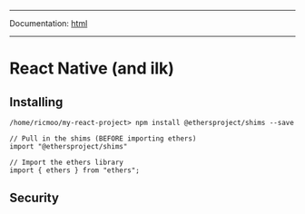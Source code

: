 -----

Documentation: [html](https://docs.ethers.io/)

-----

React Native (and ilk)
======================

Installing
----------

```
/home/ricmoo/my-react-project> npm install @ethersproject/shims --save
```

```
// Pull in the shims (BEFORE importing ethers)
import "@ethersproject/shims"

// Import the ethers library
import { ethers } from "ethers";
```

Security
--------

